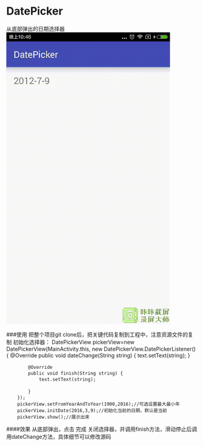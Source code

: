 # DatePicker
从底部弹出的日期选择器
![Alt text](/1457534764216.gif)

###使用
  把整个项目git clone后，把关键代码复制到工程中，注意资源文件的复制
  初始化选择器：
   DatePickerView pickerView=new DatePickerView(MainActivity.this, new DatePickerView.DatePickerListener() {
            @Override
            public void dateChange(String string) {
                text.setText(string);
            }

            @Override
            public void finish(String string) {
                text.setText(string);

            }
        });
        pickerView.setFromYearAndToYear(1900,2016);//可选设置最大最小年
        pickerView.initDate(2016,3,9);//初始化当前的日期，默认是当前
        pickerView.show();//展示出来
        
####效果
  从底部弹出，点击 完成 关闭选择器，并调用finish方法，滑动停止后调用dateChange方法，具体细节可以修改源码
